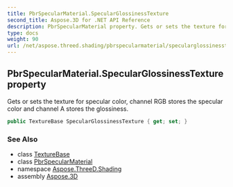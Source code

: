 ```yaml
---
title: PbrSpecularMaterial.SpecularGlossinessTexture
second_title: Aspose.3D for .NET API Reference
description: PbrSpecularMaterial property. Gets or sets the texture for specular color channel RGB stores the specular color and channel A stores the glossiness
type: docs
weight: 90
url: /net/aspose.threed.shading/pbrspecularmaterial/specularglossinesstexture/
---
```

## PbrSpecularMaterial.SpecularGlossinessTexture property

Gets or sets the texture for specular color, channel RGB stores the specular color and channel A stores the glossiness.

```csharp
public TextureBase SpecularGlossinessTexture { get; set; }
```

### See Also

* class [TextureBase](../../texturebase/)
* class [PbrSpecularMaterial](../)
* namespace [Aspose.ThreeD.Shading](../../pbrspecularmaterial/)
* assembly [Aspose.3D](../../../)


